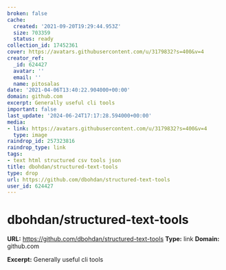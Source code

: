 ```yaml
---
broken: false
cache:
  created: '2021-09-20T19:29:44.953Z'
  size: 703359
  status: ready
collection_id: 17452361
cover: https://avatars.githubusercontent.com/u/3179832?s=400&v=4
creator_ref:
  _id: 624427
  avatar: ''
  email: ''
  name: pitosalas
date: '2021-04-06T13:40:22.904000+00:00'
domain: github.com
excerpt: Generally useful cli tools
important: false
last_update: '2024-06-24T17:17:28.594000+00:00'
media:
- link: https://avatars.githubusercontent.com/u/3179832?s=400&v=4
  type: image
raindrop_id: 257323816
raindrop_type: link
tags:
- text html structured csv tools json
title: dbohdan/structured-text-tools
type: drop
url: https://github.com/dbohdan/structured-text-tools
user_id: 624427
---
```


# dbohdan/structured-text-tools

**URL:** https://github.com/dbohdan/structured-text-tools
**Type:** link
**Domain:** github.com

**Excerpt:** Generally useful cli tools
